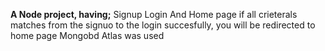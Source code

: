 **A Node project, having;**
Signup
Login
And Home page
if all crieterals matches from the signuo to the login succesfully, you will be redirected to home page
Mongobd Atlas was used
